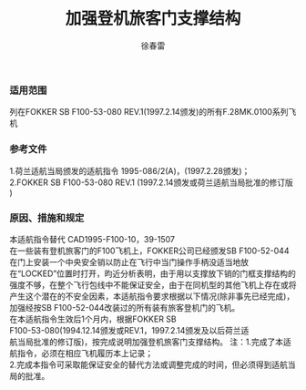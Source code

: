 ﻿---
amendno: 39-1894  
cadno: CAD1995-F100-10R1  
title: 加强登机旅客门支撑结构  
publishdate: 1997-04-01  
effdate: 1997-04-01  
acmodels: ["F100"]  
tags: []  
engs: []  
pns: []  
mfrs: ["FOKKER"]  
admins: 华东管理局  
author: 徐春雷  
---
  
### 适用范围  
列在FOKKER SB F100-53-080 REV.1(1997.2.14颁发)的所有F.28MK.0100系列飞机  
  
<!--more-->  
### 参考文件  
  1.荷兰适航当局颁发的适航指令 1995-086/2(A)，(1997.2.28颁发)；  
  2.FOKKER SB F100-53-080 REV.1 (1997.2.14颁发或荷兰适航当局批准的修订版 )  
  
### 原因、措施和规定  

  本适航指令替代 CAD1995-F100-10，39-1507  
在一些装有登机旅客门的F100飞机上，FOKKER公司已经颁发SB F100-52-044在门上安装一个中央安全销以防止在飞行中当门操作手柄没适当地放在“LOCKED”位置时打开，昀近分析表明，由于用以支撑放下销的门框支撑结构的强度不够，在整个飞行包线中不能保证安全，由于在同机型的其他飞机上存在或将产生这个潜在的不安全因素，本适航指令要求根据以下情况(除非事先已经完成)，加强经按SB F100-52-044改装过的所有装有旅客登机门的飞机。  
  在本适航指令生效后1个月内，根据FOKKER SB  
F100-53-080(1994.12.14颁发或REV.1，1997.2.14颁发及以后荷兰适  
航当局批准的修订版)，按完成说明加强登机旅客门支撑结构。    注：1.完成了本适航指令，必须在相应飞机履历本上记录；  
  2.完成本指令可采取能保证安全的替代方法或调整完成的时间，但必须得到适航当局的批准。  

